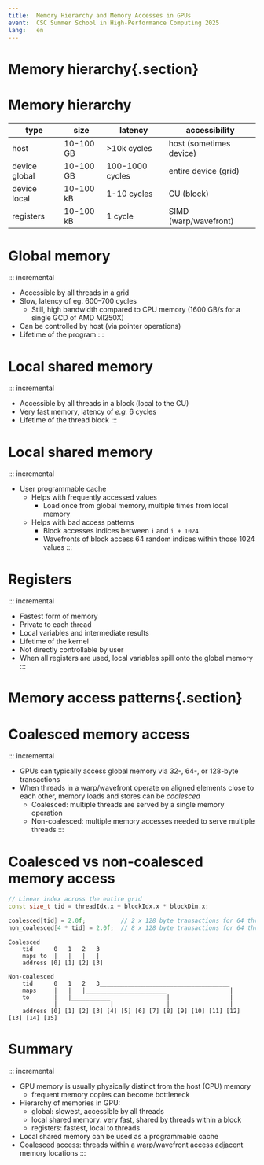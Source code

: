 ```yaml
---
title:  Memory Hierarchy and Memory Accesses in GPUs
event:  CSC Summer School in High-Performance Computing 2025
lang:   en
---
```


# Memory hierarchy{.section}

# Memory hierarchy

| type          | size          | latency           | accessibility             |
|---------------|---------------|-------------------|---------------------------|
| host          | 10-100 GB     | >10k cycles       | host (sometimes device)   |
| device global | 10-100 GB     | 100-1000 cycles   | entire device (grid)      |
| device local  | 10-100 kB     | 1-10 cycles       | CU (block)                |
| registers     | 10-100 kB     | 1 cycle           | SIMD (warp/wavefront)     |

# Global memory

::: incremental
- Accessible by all threads in a grid
- Slow, latency of eg. 600–700 cycles
    - Still, high bandwidth compared to CPU memory (1600 GB/s for a single GCD of AMD MI250X)
- Can be controlled by host (via pointer operations)
- Lifetime of the program
:::

# Local shared memory

::: incremental
- Accessible by all threads in a block (local to the CU)
- Very fast memory, latency of *e.g.* 6 cycles
- Lifetime of the thread block
:::

# Local shared memory

::: incremental
- User programmable cache
    - Helps with frequently accessed values
        - Load once from global memory, multiple times from local memory
    - Helps with bad access patterns
        - Block accesses indices between `i` and `i + 1024`
        - Wavefronts of block access 64 random indices within those 1024 values
:::

# Registers

::: incremental
- Fastest form of memory
- Private to each thread
- Local variables and intermediate results
- Lifetime of the kernel
- Not directly controllable by user
- When all registers are used, local variables spill onto the global memory
:::

# Memory access patterns{.section}

# Coalesced memory access

::: incremental
- GPUs can typically access global memory via 32-, 64-, or 128-byte transactions
- When threads in a warp/wavefront operate on aligned elements close to each other, 
  memory loads and stores can be *coalesced*
    - Coalesced: multiple threads are served by a single memory operation
    - Non-coalesced: multiple memory accesses needed to serve multiple threads
:::

# Coalesced vs non-coalesced memory access

```cpp
// Linear index across the entire grid
const size_t tid = threadIdx.x + blockIdx.x * blockDim.x;

coalesced[tid] = 2.0f;          // 2 x 128 byte transactions for 64 threads
non_coalesced[4 * tid] = 2.0f;  // 8 x 128 byte transactions for 64 threads
```
```
Coalesced
    tid      0   1   2   3 
    maps to  |   |   |   | 
    address [0] [1] [2] [3]

Non-coalesced
    tid      0   1   2   3_____________________________________
    maps     |   |   |_______________________                  |
    to       |   |___________                |                 |
             |               |               |                 |
    address [0] [1] [2] [3] [4] [5] [6] [7] [8] [9] [10] [11] [12] [13] [14] [15]
```

# Summary

::: incremental
- GPU memory is usually physically distinct from the host (CPU) memory
    - frequent memory copies can become bottleneck
- Hierarchy of memories in GPU:
    - global: slowest, accessible by all threads
    - local shared memory: very fast, shared by threads within a block
    - registers: fastest, local to threads
- Local shared memory can be used as a programmable cache
- Coalesced access: threads within a warp/wavefront access adjacent memory locations
:::

